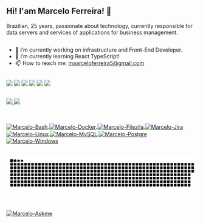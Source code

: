 ## Hi! I'am Marcelo Ferreira! 👋

Brazilian, 25 years, passionate about technology, currently responsible for data servers and services of applications for business management.

##

- 🔭 I’m currently working on infrastructure and Front-End Developer.
- 🌱 I’m currently learning React TypeScript!
- 📫 How to reach me: maarceloferreira5@gmail.com

##

<div> 
  <a href="https://www.instagram.com/f.marceelo/" target="_blank"><img src="https://img.shields.io/badge/-Instagram-%23E4405F?style=for-the-badge&logo=instagram&logoColor=white" target="_blank"></a>
  <a href = "mailto:maarceloferreira5@gmail.com"><img src="https://img.shields.io/badge/-Gmail-%23333?style=for-the-badge&logo=gmail&logoColor=white" target="_blank"></a>
  <a href="https://www.linkedin.com/in/fmarceelo/" target="_blank"><img src="https://img.shields.io/badge/-LinkedIn-%230077B5?style=for-the-badge&logo=linkedin&logoColor=white" target="_blank"></a> 
  <a href="https://www.facebook.com/f.marceelo/" target="_blank"><img src="https://img.shields.io/badge/Facebook-1877F2?style=for-the-badge&logo=facebook&logoColor=white" target="_blank"></a>
  <a href="https://steamcommunity.com/profiles/76561199074948231/" target="_blank"><img src="https://img.shields.io/badge/Steam-000000?style=for-the-badge&logo=steam&logoColor=white" target="_blank"></a>
  <a href="https://open.spotify.com/user/3147jdnr6gatyyutcgxzqi3pls3m" target="_blank"><img src="https://img.shields.io/badge/Spotify-1ED760?&style=for-the-badge&logo=spotify&logoColor=white" target="_blank"></a>  
</div>

##
<div> 
  <a href="https://github.com/MarceeloFerreira">
  <img height="180em" src="https://github-readme-stats.vercel.app/api?username=MarceeloFerreira&show_icons=true&theme=dark&include_all_commits=true&count_private=true"/>
  <img height="180em" src="https://github-readme-stats.vercel.app/api/top-langs/?username=MarceeloFerreira&layout=compact&langs_count=7&theme=dark"/>
</div>
  
##
  
<div style="display: inline_block"><br>
  <img align="center" alt="Marcelo-Bash" src="https://img.shields.io/badge/Shell_Script-121011?style=for-the-badge&logo=gnu-bash&logoColor=white">
  <img align="center" alt="Marcelo-Docker" height="30" width="40" src="https://cdn.jsdelivr.net/gh/devicons/devicon/icons/docker/docker-original-wordmark.svg">
  <img align="center" alt="Marcelo-Filezila" height="30" width="40" src="https://cdn.jsdelivr.net/gh/devicons/devicon/icons/filezilla/filezilla-plain.svg">
  <img align="center" alt="Marcelo-Jira" height="30" width="40" src="https://cdn.jsdelivr.net/gh/devicons/devicon/icons/jira/jira-original-wordmark.svg">
  <img align="center" alt="Marcelo-Linux" height="30" width="40" src="https://cdn.jsdelivr.net/gh/devicons/devicon/icons/linux/linux-plain.svg">
  <img align="center" alt="Marcelo-MySQL" src="https://img.shields.io/badge/MySQL-00000F?style=for-the-badge&logo=mysql&logoColor=white">
  <img align="center" alt="Marcelo-Postgre" src="https://img.shields.io/badge/PostgreSQL-316192?style=for-the-badge&logo=postgresql&logoColor=white">
  <img align="center" alt="Marcelo-Windows" src="https://img.shields.io/badge/Microsoft-666666?style=for-the-badge&logo=microsoft&logoColor=white">
</div> 
  
##
  
![Snake animation](https://github.com/MarceeloFerreira/MarceeloFerreira/blob/output/github-contribution-grid-snake.svg)
  
##
  
<img align="center" alt="Marcelo-Askme" src="https://img.shields.io/badge/Ask%20me-anything-1abc9c.svg">
